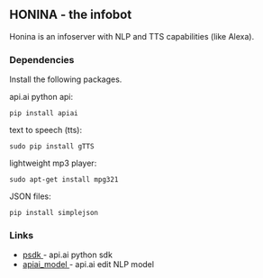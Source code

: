 ## HONINA - the infobot
Honina is an infoserver with NLP and TTS capabilities (like Alexa).

### Dependencies
Install the following packages.

api.ai python api:
```
pip install apiai
```
text to speech (tts):
```
sudo pip install gTTS
```
lightweight mp3 player:
```
sudo apt-get install mpg321
```
JSON files:
```
pip install simplejson
```

### Links
* [psdk ](https://github.com/api-ai/api-ai-python) - api.ai python sdk
* [apiai_model ](https://console.api.ai/) - api.ai edit NLP model

